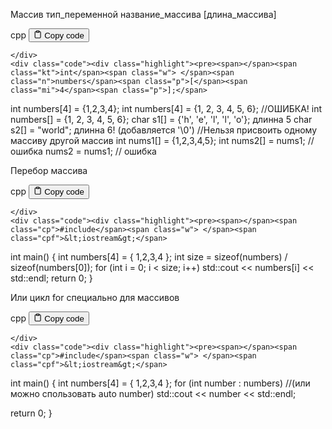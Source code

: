 <p>Массив
тип_переменной название_массива [длина_массива]</p>
<div class="code-element">
    <div class="lang-line">
        <text>cpp</text>
        <button class="copy-button"
        onclick="copyCode(this)">
    <svg stroke="currentColor"
         fill="none"
         stroke-width="2"
         viewBox="0 0 24 24"
         stroke-linecap="round"
         stroke-linejoin="round"
         class="h-4 w-4"
         height="1em"
         width="1em"
         xmlns="http://www.w3.org/2000/svg">
        <path d="M16 4h2a2 2 0 0 1 2 2v14a2 2 0 0 1-2 2H6a2 2 0 0 1-2-2V6a2 2 0 0 1 2-2h2"></path>
        <rect x="8" y="2" width="8" height="4" rx="1" ry="1"></rect>
    </svg>
    <text>Copy code</text>
</button>

    </div>
    <div class="code"><div class="highlight"><pre><span></span><span class="kt">int</span><span class="w"> </span><span class="n">numbers</span><span class="p">[</span><span class="mi">4</span><span class="p">];</span>
<span class="kt">int</span><span class="w"> </span><span class="n">numbers</span><span class="p">[</span><span class="mi">4</span><span class="p">]</span><span class="w"> </span><span class="o">=</span><span class="w"> </span><span class="p">{</span><span class="mi">1</span><span class="p">,</span><span class="mi">2</span><span class="p">,</span><span class="mi">3</span><span class="p">,</span><span class="mi">4</span><span class="p">};</span>
<span class="kt">int</span><span class="w"> </span><span class="n">numbers</span><span class="p">[</span><span class="mi">4</span><span class="p">]</span><span class="w"> </span><span class="o">=</span><span class="w"> </span><span class="p">{</span><span class="mi">1</span><span class="p">,</span><span class="w"> </span><span class="mi">2</span><span class="p">,</span><span class="w"> </span><span class="mi">3</span><span class="p">,</span><span class="w"> </span><span class="mi">4</span><span class="p">,</span><span class="w"> </span><span class="mi">5</span><span class="p">,</span><span class="w"> </span><span class="mi">6</span><span class="p">};</span><span class="w"> </span><span class="c1">//ОШИБКА!</span>
<span class="kt">int</span><span class="w"> </span><span class="n">numbers</span><span class="p">[]</span><span class="w"> </span><span class="o">=</span><span class="w"> </span><span class="p">{</span><span class="mi">1</span><span class="p">,</span><span class="w"> </span><span class="mi">2</span><span class="p">,</span><span class="w"> </span><span class="mi">3</span><span class="p">,</span><span class="w"> </span><span class="mi">4</span><span class="p">,</span><span class="w"> </span><span class="mi">5</span><span class="p">,</span><span class="w"> </span><span class="mi">6</span><span class="p">};</span>
<span class="kt">char</span><span class="w"> </span><span class="n">s1</span><span class="p">[]</span><span class="w"> </span><span class="o">=</span><span class="w"> </span><span class="p">{</span><span class="sc">&#39;h&#39;</span><span class="p">,</span><span class="w"> </span><span class="sc">&#39;e&#39;</span><span class="p">,</span><span class="w"> </span><span class="sc">&#39;l&#39;</span><span class="p">,</span><span class="w"> </span><span class="sc">&#39;l&#39;</span><span class="p">,</span><span class="w"> </span><span class="sc">&#39;o&#39;</span><span class="p">};</span><span class="w"> </span><span class="n">длинна</span><span class="w"> </span><span class="mi">5</span>
<span class="kt">char</span><span class="w"> </span><span class="n">s2</span><span class="p">[]</span><span class="w"> </span><span class="o">=</span><span class="w"> </span><span class="s">&quot;world&quot;</span><span class="p">;</span><span class="w"> </span><span class="n">длинна</span><span class="w"> </span><span class="mi">6</span><span class="o">!</span><span class="w"> </span><span class="p">(</span><span class="n">добавляется</span><span class="w"> </span><span class="sc">&#39;\0&#39;</span><span class="p">)</span>
<span class="c1">//Нельзя присвоить одному массиву другой массив</span>
<span class="kt">int</span><span class="w"> </span><span class="n">nums1</span><span class="p">[]</span><span class="w"> </span><span class="o">=</span><span class="w"> </span><span class="p">{</span><span class="mi">1</span><span class="p">,</span><span class="mi">2</span><span class="p">,</span><span class="mi">3</span><span class="p">,</span><span class="mi">4</span><span class="p">,</span><span class="mi">5</span><span class="p">};</span>
<span class="kt">int</span><span class="w"> </span><span class="n">nums2</span><span class="p">[]</span><span class="w"> </span><span class="o">=</span><span class="w"> </span><span class="n">nums1</span><span class="p">;</span><span class="w">    </span><span class="c1">// ошибка</span>
<span class="n">nums2</span><span class="w"> </span><span class="o">=</span><span class="w"> </span><span class="n">nums1</span><span class="p">;</span><span class="w">          </span><span class="c1">// ошибка</span>
</pre></div></div>
</div>

<p>Перебор массива</p>
<div class="code-element">
    <div class="lang-line">
        <text>cpp</text>
        <button class="copy-button"
        onclick="copyCode(this)">
    <svg stroke="currentColor"
         fill="none"
         stroke-width="2"
         viewBox="0 0 24 24"
         stroke-linecap="round"
         stroke-linejoin="round"
         class="h-4 w-4"
         height="1em"
         width="1em"
         xmlns="http://www.w3.org/2000/svg">
        <path d="M16 4h2a2 2 0 0 1 2 2v14a2 2 0 0 1-2 2H6a2 2 0 0 1-2-2V6a2 2 0 0 1 2-2h2"></path>
        <rect x="8" y="2" width="8" height="4" rx="1" ry="1"></rect>
    </svg>
    <text>Copy code</text>
</button>

    </div>
    <div class="code"><div class="highlight"><pre><span></span><span class="cp">#include</span><span class="w"> </span><span class="cpf">&lt;iostream&gt;</span>
<span class="kt">int</span><span class="w"> </span><span class="nf">main</span><span class="p">()</span>
<span class="p">{</span>
<span class="w">    </span><span class="kt">int</span><span class="w"> </span><span class="n">numbers</span><span class="p">[</span><span class="mi">4</span><span class="p">]</span><span class="w"> </span><span class="o">=</span><span class="w"> </span><span class="p">{</span><span class="w"> </span><span class="mi">1</span><span class="p">,</span><span class="mi">2</span><span class="p">,</span><span class="mi">3</span><span class="p">,</span><span class="mi">4</span><span class="w"> </span><span class="p">};</span>
<span class="w">    </span><span class="kt">int</span><span class="w"> </span><span class="n">size</span><span class="w"> </span><span class="o">=</span><span class="w"> </span><span class="k">sizeof</span><span class="p">(</span><span class="n">numbers</span><span class="p">)</span><span class="w"> </span><span class="o">/</span><span class="w"> </span><span class="k">sizeof</span><span class="p">(</span><span class="n">numbers</span><span class="p">[</span><span class="mi">0</span><span class="p">]);</span>
<span class="w">    </span><span class="k">for</span><span class="w"> </span><span class="p">(</span><span class="kt">int</span><span class="w"> </span><span class="n">i</span><span class="w"> </span><span class="o">=</span><span class="w"> </span><span class="mi">0</span><span class="p">;</span><span class="w"> </span><span class="n">i</span><span class="w"> </span><span class="o">&lt;</span><span class="w"> </span><span class="n">size</span><span class="p">;</span><span class="w"> </span><span class="n">i</span><span class="o">++</span><span class="p">)</span>
<span class="w">        </span><span class="n">std</span><span class="o">::</span><span class="n">cout</span><span class="w"> </span><span class="o">&lt;&lt;</span><span class="w"> </span><span class="n">numbers</span><span class="p">[</span><span class="n">i</span><span class="p">]</span><span class="w"> </span><span class="o">&lt;&lt;</span><span class="w"> </span><span class="n">std</span><span class="o">::</span><span class="n">endl</span><span class="p">;</span>
<span class="w">    </span><span class="k">return</span><span class="w"> </span><span class="mi">0</span><span class="p">;</span>
<span class="p">}</span>
</pre></div></div>
</div>

<p>Или цикл for специально для массивов</p>
<div class="code-element">
    <div class="lang-line">
        <text>cpp</text>
        <button class="copy-button"
        onclick="copyCode(this)">
    <svg stroke="currentColor"
         fill="none"
         stroke-width="2"
         viewBox="0 0 24 24"
         stroke-linecap="round"
         stroke-linejoin="round"
         class="h-4 w-4"
         height="1em"
         width="1em"
         xmlns="http://www.w3.org/2000/svg">
        <path d="M16 4h2a2 2 0 0 1 2 2v14a2 2 0 0 1-2 2H6a2 2 0 0 1-2-2V6a2 2 0 0 1 2-2h2"></path>
        <rect x="8" y="2" width="8" height="4" rx="1" ry="1"></rect>
    </svg>
    <text>Copy code</text>
</button>

    </div>
    <div class="code"><div class="highlight"><pre><span></span><span class="cp">#include</span><span class="w"> </span><span class="cpf">&lt;iostream&gt;</span>
<span class="kt">int</span><span class="w"> </span><span class="nf">main</span><span class="p">()</span>
<span class="p">{</span>
<span class="w">    </span><span class="kt">int</span><span class="w"> </span><span class="n">numbers</span><span class="p">[</span><span class="mi">4</span><span class="p">]</span><span class="w"> </span><span class="o">=</span><span class="w"> </span><span class="p">{</span><span class="w"> </span><span class="mi">1</span><span class="p">,</span><span class="mi">2</span><span class="p">,</span><span class="mi">3</span><span class="p">,</span><span class="mi">4</span><span class="w"> </span><span class="p">};</span>
<span class="w">    </span><span class="k">for</span><span class="w"> </span><span class="p">(</span><span class="kt">int</span><span class="w"> </span><span class="n">number</span><span class="w"> </span><span class="o">:</span><span class="w"> </span><span class="n">numbers</span><span class="p">)</span><span class="w">              </span><span class="c1">//(или можно спользовать auto number)</span>
<span class="w">        </span><span class="n">std</span><span class="o">::</span><span class="n">cout</span><span class="w"> </span><span class="o">&lt;&lt;</span><span class="w"> </span><span class="n">number</span><span class="w"> </span><span class="o">&lt;&lt;</span><span class="w"> </span><span class="n">std</span><span class="o">::</span><span class="n">endl</span><span class="p">;</span>

<span class="w">    </span><span class="k">return</span><span class="w"> </span><span class="mi">0</span><span class="p">;</span>
<span class="p">}</span>
</pre></div></div>
</div>